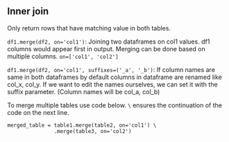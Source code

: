 ## Inner join

Only return rows that have matching value in both tables. 

`df1.merge(df2, on='col1')`: Joining two dataframes on col1 values. df1 columns would appear first in output. Merging can be done based on multiple columns. `on=['col1', 'col2']`

`df1.merge(df2, on='col1', suffixes=('_a', '_b')`: If column names are same in both dataframes by default columns in
dataframe are renamed like col_x, col_y. If we want to edit the names ourselves, we can set it with the suffix parameter. 
(Column names will be col_a, col_b) 

To merge multiple tables use code below. `\` ensures the continuation of the code on the next line.

```
merged_table = table1.merge(table2, on='col1') \
               .merge(table3, on='col2')
```
